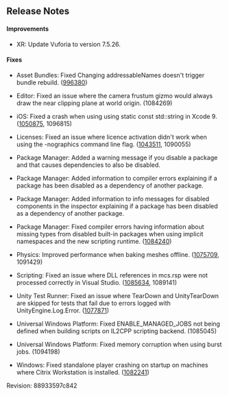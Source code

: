 ## Release Notes

#### Improvements

-   XR: Update Vuforia to version 7.5.26.

#### Fixes

-   Asset Bundles: Fixed Changing addressableNames doesn\'t trigger bundle rebuild. ([996380](https://issuetracker.unity3d.com/issues/changing-addressablenames-doesnt-trigger-bundle-rebuild))

-   Editor: Fixed an issue where the camera frustum gizmo would always draw the near clipping plane at world origin. (1084269)

-   iOS: Fixed a crash when using using static const std::string in Xcode 9. ([1050875](https://issuetracker.unity3d.com/issues/ios-native-static-const-std-string-causes-crash-in-signal-sigkill-when-using-xcode-9), 1096815)

-   Licenses: Fixed an issue where licence activation didn\'t work when using the -nographics command line flag. ([1043511](https://issuetracker.unity3d.com/issues/using-nographics-causes-a-command-line-license-activation-to-fail), 1090055)

-   Package Manager: Added a warning message if you disable a package and that causes dependencies to also be disabled.

-   Package Manager: Added information to compiler errors explaining if a package has been disabled as a dependency of another package.

-   Package Manager: Added information to info messages for disabled components in the inspector explaining if a package has been disabled as a dependency of another package.

-   Package Manager: Fixed compiler errors having information about missing types from disabled built-in packages when using implicit namespaces and the new scripting runtime. ([1084240](https://issuetracker.unity3d.com/issues/dot-net-4-dot-x-instead-of-showing-which-package-needs-to-be-enabled-to-fix-compiler-error-general-missing-assembly-error-is-thrown))

-   Physics: Improved performance when baking meshes offline. ([1075709](https://issuetracker.unity3d.com/issues/excessive-load-time-or-build-time-for-high-poly-scenes-with-meshcollider), 1091429)

-   Scripting: Fixed an issue where DLL references in mcs.rsp were not processed correctly in Visual Studio. ([1085634](https://issuetracker.unity3d.com/issues/dll-references-in-mcs-dot-rsp-dont-trigger-errors-in-editor-only-in-vs), 1089141)

-   Unity Test Runner: Fixed an issue where TearDown and UnityTearDown are skipped for tests that fail due to errors logged with UnityEngine.Log.Error. ([1077871](https://issuetracker.unity3d.com/issues/testrunner-tests-are-not-torn-down-properly-when-they-fail-due-to-logging-an-error))

-   Universal Windows Platform: Fixed ENABLE_MANAGED_JOBS not being defined when building scripts on IL2CPP scripting backend. (1085045)

-   Universal Windows Platform: Fixed memory corruption when using burst jobs. (1094198)

-   Windows: Fixed standalone player crashing on startup on machines where Citrix Workstation is installed. ([1082241](https://issuetracker.unity3d.com/issues/unity-2018-dot-2-7f1-windows-standalone-crash-on-first-run-due-to-unityplayer-dot-dll-access-violation))

Revision: 88933597c842
